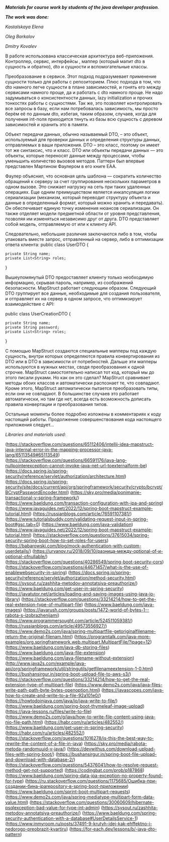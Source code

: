 ***_Materials for course work by students of the java developer profession_***.

**_The work was done:_**

_Kastalskaya Elena_

_Oleg Barkalov_

_Dmitry Kovalev_

В работе использована классическая архитектура веб-приложения. 
Контроллер, сервис, интерфейсы , маппер (который мапит dto в сущность и обратно),
dto  и сущности и вспомогательные классы.

Преобразование в сервисе. Этот подход подразумевает применение сущности только 
для работы с репозиторием. Плюс подхода в том, что dto намного легче сущности
в плане зависимостей, и гонять его между сервисами намного проще, да и работать 
с dto намного проще. Не надо задумываться о консистентности данных,
lazy initialization и прочих тонкостях работы с сущностями. 
Так же, это позволяет контролировать все запросы в базу, если нам потребовалась 
зависимость, мы просто берём её по данным dto, избегая, таким образом, случаев,
когда для получения int-поля приходится тянуть 
из базы всю сущность с деревом зависимостей и хранить это в памяти.

Объект передачи данных, обычно называемый DTO, – это объект, используемый для
проверки данных и определения
структуры данных, отправляемых в ваши приложения.
DTO – это класс, поэтому он имеет тот же синтаксис, что и класс.
DTO или объекты передачи данных — это объекты, которые переносят данные между процессами,
чтобы уменьшить количество вызовов методов. 
Паттерн был впервые представлен Мартином Фаулером в его книге EAA.

Фаулер объяснил, что основная цель шаблона — сократить количество обращений к 
серверу за счет группирования нескольких параметров в одном вызове.
Это снижает нагрузку на сеть при таких удаленных операциях.
Еще одним преимуществом является инкапсуляция логики сериализации
(механизм, который переводит структуру объекта и данные в определенный формат,
который можно хранить и передавать). Он обеспечивает единую точку изменения нюансов
сериализации. Он также отделяет модели предметной
области от уровня представления, позволяя им изменяться независимо друг от друга.
DTO представляет собой модель, отправляемую от или к клиенту API.

Следовательно, небольшие различия заключаются либо в том, чтобы упаковать вместе запрос,
отправленный на сервер,
либо в оптимизации ответа клиента:
public class UserDTO {

    private String name;
    private List<String> roles;

}

Вышеупомянутый DTO предоставляет клиенту только необходимую информацию, скрывая пароль,
например, из соображений безопасности.
MapStruct работает следующим образом.
Следующий DTO группирует все данные, необходимые для создания пользователя,
и отправляет их на сервер в одном запросе, что оптимизирует взаимодействие с API:

public class UserCreationDTO {

    private String name;
    private String password;
    private List<String> roles;
 
}


С  помощью MapStruct создаются специальные мапперы под каждую сущность, 
внутри которых определяются правила конвертирования из DTO или в DTO в зависимости
от потребностей.
Дальше эти мапперы используются в нужных местах, сводя преобразования к одной строчке.
MapStruct самостоятельно написал тот код, который мы до этого писали руками. Но как он это сделал?
MapStruct сравнивает методы обоих классов и автоматически распознает те, что совпадают. Кроме этого,
MapStruct автоматически пытается преобразовать типы, если они не совпадают. В большинстве случаев это
работает автоматически, но там где нет,
всегда есть возможность дописать правила конвертации и преобразования типов.

Остальные моменты более подробно изложены в комментариях к коду настоящей работы. 
Продолжение совершенствования кода настоящего приложения следует...

_Libraries and materials used:_

(https://stackoverflow.com/questions/65112406/intellij-idea-mapstruct-java-internal-error-in-the-mapping-processor-java-lang/65113549#65113549)
(https://stackoverflow.com/questions/66591176/java-lang-nullpointerexception-cannot-invoke-java-net-url-toexternalform-be)
(https://docs.spring.io/spring-security/reference/servlet/authorization/architecture.html)
(https://docs.spring.io/spring-security/site/docs/current/api/org/springframework/security/crypto/bcrypt/BCryptPasswordEncoder.html)
(https://sky.pro/media/ponimanie-transactional-v-spring-framework/)
(https://www.baeldung.com/transaction-configuration-with-jpa-and-spring)
(https://www.javaguides.net/2022/12/spring-boot-mapstruct-example-tutorial.html)
(https://russianblogs.com/article/76591107381/)
(https://www.tutorialsbuddy.com/validating-request-input-in-spring-boot#gsc.tab=0)
(https://www.baeldung.com/java-validation)
(https://www.javaguides.net/2022/12/spring-boot-mapstruct-example-tutorial.html)
(https://stackoverflow.com/questions/37615034/spring-security-spring-boot-how-to-set-roles-for-users)
(https://babarowski.com/blog/mock-authentication-with-custom-userdetails/)
(https://urvanov.ru/2018/09/10/разница-между-optional-of-и-optional-ofnullable/)
(https://stackoverflow.com/questions/40286549/spring-boot-security-cors)
(https://stackoverflow.com/questions/44671457/what-is-the-use-of-enablewebsecurity-in-spring)
(https://docs.spring.io/spring-security/reference/servlet/authorization/method-security.html)
(https://sysout.ru/zashhita-metodov-annotatsiya-preauthorize/)
(https://www.baeldung.com/get-user-in-spring-security)
(https://javatutor.net/articles/loading-and-saving-images-using-java-io-library)
(https://stackoverflow.com/questions/33214214/how-to-get-the-real-extension-type-of-multipart-file)
(https://www.baeldung.com/java-images)
(https://javarush.com/groups/posts/1472-world-of-bytes-1--rabota-s-izobrazhenijami)
(https://www.programmersought.com/article/524511059381/)
(https://russianblogs.com/article/49573556927/)
(https://www.demo2s.com/java/spring-multipartfile-getoriginalfilename-return-the-original-filenam.html)
(https://programtalk.com/java-more-examples/org.springframework.web.multipart.MultipartFile/?ipage=12)
(https://www.baeldung.com/java-db-storing-files)
(https://www.baeldung.com/java-file-extension)
(https://www.baeldung.com/java-filename-without-extension)
(http://www.java2s.com/example/java-api/org/springframework/util/stringutils/getfilenameextension-1-0.html)
(https://bushansirgur.in/spring-boot-upload-file-to-aws-s3/)
(https://stackoverflow.com/questions/33214214/how-to-get-the-real-extension-type-of-multipart-file)
(https://www.demo2s.com/java/java-files-write-path-path-byte-bytes-openoption.html)
(https://javascopes.com/java-how-to-create-and-write-to-a-file-92a101e0/)
(https://howtodoinjava.com/java/io/java-write-to-file/)
(https://www.baeldung.com/spring-boot-thymeleaf-image-upload)
(https://java-lessons.ru/files/write-to-file)
(https://www.demo2s.com/g/java/how-to-write-file-content-using-java-nio-file-path.html)
(https://habr.com/ru/articles/482552/)
(https://www.baeldung.com/get-user-in-spring-security)
(https://habr.com/ru/articles/482552/)
(https://stackoverflow.com/questions/1016278/is-this-the-best-way-to-rewrite-the-content-of-a-file-in-java)
(https://sky.pro/media/rabota-metoda-randomuuid-v-java/)
(https://devwithus.com/download-upload-files-with-spring-boot/)
(https://bushansirgur.in/spring-boot-file-upload-and-download-with-database-2/)
(https://stackoverflow.com/questions/54376041/how-to-resolve-request-method-get-not-supported)
(https://codingbat.com/prob/p187868)
(https://www.baeldung.com/spring-data-jpa-exception-no-property-found-for-type)
(https://ru.stackoverflow.com/questions/1175685/Ошибка-при-создании-бина-jparepository-в-spring-boot-приложении)
(https://www.baeldung.com/sprint-boot-multipart-requests)
(https://www.demo2s.com/java/spring-mediatype-multipart-form-data-value.html)
(https://stackoverflow.com/questions/30060609/hibernate-psqlexception-bad-value-for-type-int-admin)
(https://sysout.ru/zashhita-metodov-annotatsiya-preauthorize/)
(https://www.baeldung.com/spring-security-authentication-with-a-database#UserDetailsService-1)
(https://www.inmyroom.ru/posts/37491-9-krutyh-idej-kak-ehffektno-i-nedorogo-preobrazit-kvartiru)
(https://for-each.dev/lessons/b/-java-dto-pattern)
 





 





 


 


 

